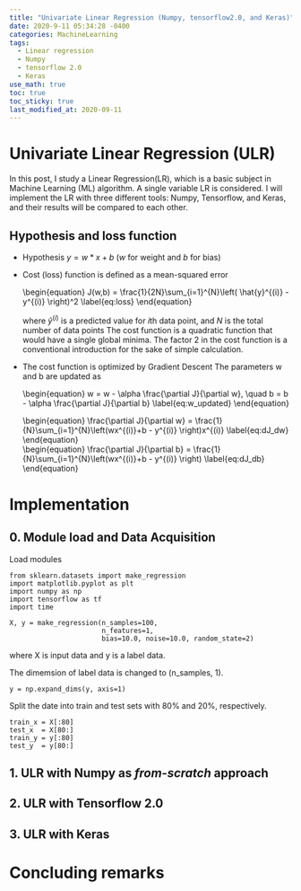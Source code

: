 ```yaml
---
title: "Univariate Linear Regression (Numpy, tensorflow2.0, and Keras)"
date: 2020-9-11 05:34:28 -0400
categories: MachineLearning
tags:
  - Linear regression 
  - Numpy
  - tensorflow 2.0
  - Keras 
use_math: true
toc: true
toc_sticky: true
last_modified_at: 2020-09-11
---
```


# Univariate Linear Regression (ULR) 

In this post, I study a Linear Regression(LR), which is a basic subject in Machine Learning (ML) algorithm. A single variable LR is considered. I will implement the LR with three different tools: Numpy, Tensorflow, and Keras, and their results will be compared to each other. 

## Hypothesis and loss function 

* Hypothesis 
    $y = w*x + b$ ($w$ for weight and $b$ for bias)
    
* Cost (loss) function is defined as a mean-squared error 

    \begin{equation} 
    J(w,b) = \frac{1}{2N}\sum_{i=1}^{N}\left( \hat{y}^{(i)} - y^{(i)} \right)^2 
    \label{eq:loss}
    \end{equation}
    
    where $\hat{y}^{(i)}$ is a predicted value for $i$th data point, and $N$ is the total number of data points
     The cost function is a quadratic function that would have a single global minima. 
    The factor 2 in the cost function is a conventional introduction for the sake of simple calculation. 
    
    
* The cost function is optimized by Gradient Descent
    The parameters w and b are updated as 
     
    \begin{equation} 
        w = w - \alpha \frac{\partial J}{\partial w}, \quad b = b - \alpha \frac{\partial J}{\partial b}
        \label{eq:w_updated}
    \end{equation}     
     
    \begin{equation} 
       \frac{\partial J}{\partial w} = \frac{1}{N}\sum_{i=1}^{N}\left(wx^{(i)}+b - y^{(i)} \right)x^{(i)}
       \label{eq:dJ_dw}
    \end{equation}     
    \begin{equation} 
       \frac{\partial J}{\partial b} = \frac{1}{N}\sum_{i=1}^{N}\left(wx^{(i)}+b - y^{(i)} \right)
       \label{eq:dJ_db}       
    \end{equation}     



# Implementation 

## 0. Module load and Data Acquisition 

Load modules 
```
from sklearn.datasets import make_regression
import matplotlib.pyplot as plt
import numpy as np
import tensorflow as tf
import time
```

```
X, y = make_regression(n_samples=100, 
                       n_features=1, 
                       bias=10.0, noise=10.0, random_state=2)
```                       
where X is input data and y is a label data. 

The dimemsion of label data is changed to (n_samples, 1). 
```
y = np.expand_dims(y, axis=1)
```


Split the date into train and test sets with 80% and 20%, respectively. 

```
train_x = X[:80]
test_x  = X[80:]
train_y = y[:80]
test_y  = y[80:]

```

## 1. ULR with Numpy as ***from-scratch*** approach






## 2. ULR with Tensorflow 2.0 





## 3. ULR with Keras 





# Concluding remarks










